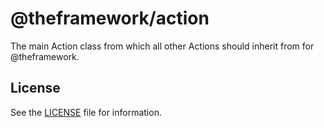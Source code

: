 # @theframework/action

The main Action class from which all other Actions should inherit from for @theframework.

## License

See the [LICENSE](LICENSE) file for information.
